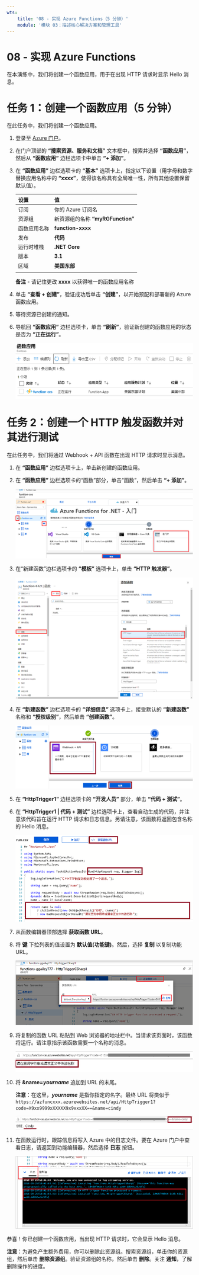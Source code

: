 ```yaml
---
wts:
    title: '08 - 实现 Azure Functions（5 分钟）'
    module: '模块 03：描述核心解决方案和管理工具'
---
```

# 08 - 实现 Azure Functions

在本演练中，我们将创建一个函数应用，用于在出现 HTTP 请求时显示 Hello 消息。 

# 任务 1：创建一个函数应用（5 分钟）

在此任务中，我们将创建一个函数应用。

1. 登录至 [Azure 门户](https://portal.azure.com)。

1. 在门户顶部的 **“搜索资源、服务和文档”** 文本框中，搜索并选择 **“函数应用”**，然后从 **“函数应用”** 边栏选项卡中单击 **“+ 添加”**。

1. 在 **“函数应用”** 边栏选项卡的 **“基本”** 选项卡上，指定以下设置（用字母和数字替换应用名称中的 **“xxxx”**，使得该名称具有全局唯一性，所有其他设置保留默认值）。 

    | 设置 | 值 |
    | -- | --|
    | 订阅 | 你的 Azure 订阅名 |
    | 资源组 | 新资源组的名称 **“myRGFunction”**|
    | 函数应用名称 | **function-xxxx** |
    | 发布 | **代码** |
    | 运行时堆栈 | **.NET Core** |
    | 版本 | **3.1** |
    | 区域 | **美国东部** |
    | | |

    **备注** - 请记住更改 **xxxx** 以获得唯一的函数应用名称

1. 单击 **“查看 + 创建”**，验证成功后单击 **“创建”**，以开始预配和部署新的 Azure 函数应用。

1. 等待资源已创建的通知。

1. 导航回 **“函数应用”** 边栏选项卡，单击 **“刷新”**，验证新创建的函数应用的状态是否为 **“正在运行”**。 

    ![带有新函数应用的“函数应用”页面的屏幕截图。](../images/0701.png)

# 任务 2：创建一个 HTTP 触发函数并对其进行测试

在此任务中，我们将通过 Webhook + API 函数在出现 HTTP 请求时显示消息。 

1. 在 **“函数应用”** 边栏选项卡上，单击新创建的函数应用。 

1. 在 **“函数应用”** 边栏选项卡的“函数”部分，单击“函数”，然后单击 **“+ 添加”**。

    ![此屏幕截图显示了如何在 Azure 门户中为“dot net 入门”窗格在 Azure Functions 中选择开发环境步骤。突出显示应用创建新门户内函数的显示元素。突出显示元素为“展开函数应用”、“添加新函数”、“门户内”和“继续”按钮。](../images/0702.png)
    
1. 在“新建函数”边栏选项卡的 **“模板”** 选项卡上，单击 **“HTTP 触发器”**。 

    ![此屏幕截图显示了如何在 Azure 门户中为“dot net 入门”窗格在 Azure Functions 中创建函数步骤。突出显示“HTTP 触发器”卡片，以说明用于向 Azure 函数添加新 Webhook 的显示元素。](../images/0702a.png)
    
1. 在 **“新建函数”** 边栏选项卡的 **“详细信息”** 选项卡上，接受默认的 **“新建函数”** 名称和 **“授权级别”**，然后单击 **“创建函数”**。 

    ![此屏幕截图显示了如何在 Azure 门户中为“dot net 入门”窗格在 Azure Functions 中创建函数步骤。突出显示“Webhook + api”按钮和“创建”按钮，以说明用于向 Azure 函数添加新 Webhook 的显示元素。](../images/0703.png)
    
1. 在 **“HttpTrigger1”** 边栏选项卡的 **“开发人员”** 部分，单击 **“代码 + 测试”**。 

1. 在 **“HttpTrigger1 \| 代码 + 测试”** 边栏选项卡上，查看自动生成的代码，并注意该代码旨在运行 HTTP 请求和日志信息。另请注意，该函数将返回包含名称的 Hello 消息。 

    ![函数代码的屏幕截图。突出显示 Hello 消息。](../images/0704.png)

1. 从函数编辑器顶部选择 **获取函数 URL**。 

1. 将 **键** 下拉列表的值设置为 **默认值(功能键)**。然后，选择 **复制** 以复制功能 URL。 

    ![此屏幕截图显示了 Azure 门户中函数编辑器内的“获取函数 URL”窗格。突出显示显示元素获取函数 URL 按钮、设置键下拉列表和复制 URL 按钮，以指示如何从函数编辑器中获取和复制函数 URL。](../images/0705.png)

1. 将复制的函数 URL 粘贴到 Web 浏览器的地址栏中。当请求该页面时，该函数将运行。请注意指示该函数需要一个名称的消息。 

    ![“请提供一个名称”这一消息的屏幕截图。](../images/0706.png)

1. 将 **&name=*yourname*** 追加到 URL 的末尾。 

    **注意**：在这里，***yourname*** 是指你指定的名字。最终 URL 将类似于 `https://azfuncxxx.azurewebsites.net/api/HttpTrigger1?code=X9xx9999xXXXXX9x9xxxXX==&name=cindy`

    ![此屏幕截图显示了 Web 浏览器的地址栏中突出显示的函数 URL 和附加的示例用户名。此外，突出显示 hello 消息和用户名，以说明主浏览器窗口中函数的输出。](../images/0707.png)

1. 在函数运行时，跟踪信息将写入 Azure 中的日志文件。要在 Azure 门户中查看日志，请返回到功能编辑器，然后选择 **日志** 按钮。

    ![此屏幕截图显示了在 Azure 门户的函数编辑器中运行函数所产生的跟踪信息日志。](../images/0709.png)

恭喜！你已创建一个函数应用，当出现 HTTP 请求时，它会显示 Hello 消息。 

**注意**：为避免产生额外费用，你可以删除此资源组。搜索资源组，单击你的资源组，然后单击 **删除资源组**。验证资源组的名称，然后单击 **删除**。关注 **通知**，了解删除操作的进度。
